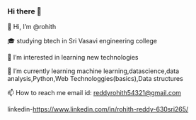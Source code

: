 ### Hi there 👋

👋 Hi, I’m @rohith

🎓 studying btech in Sri Vasavi engineering college

👀 I’m interested in learning new technologies

🌱 I’m currently learning machine learning,datascience,data analysis,Python,Web Technologgies(basics),Data structures

📫 How to reach me email id: reddyrohith54321@gmail.com

 linkedin-https://www.linkedin.com/in/rohith-reddy-630sri265/


